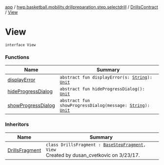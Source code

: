 [app](../../../index.md) / [hwp.basketball.mobility.drillpreparation.step.selectdrill](../../index.md) / [DrillsContract](../index.md) / [View](.)

# View

`interface View`

### Functions

| Name | Summary |
|---|---|
| [displayError](display-error.md) | `abstract fun displayError(s: `[`String`](https://kotlinlang.org/api/latest/jvm/stdlib/kotlin/-string/index.html)`): `[`Unit`](https://kotlinlang.org/api/latest/jvm/stdlib/kotlin/-unit/index.html) |
| [hideProgressDialog](hide-progress-dialog.md) | `abstract fun hideProgressDialog(): `[`Unit`](https://kotlinlang.org/api/latest/jvm/stdlib/kotlin/-unit/index.html) |
| [showProgressDialog](show-progress-dialog.md) | `abstract fun showProgressDialog(message: `[`String`](https://kotlinlang.org/api/latest/jvm/stdlib/kotlin/-string/index.html)`): `[`Unit`](https://kotlinlang.org/api/latest/jvm/stdlib/kotlin/-unit/index.html) |

### Inheritors

| Name | Summary |
|---|---|
| [DrillsFragment](../../-drills-fragment/index.md) | `class DrillsFragment : `[`BaseStepFragment`](../../../hwp.basketball.mobility.drillpreparation.step/-base-step-fragment/index.md)`, View`<br>Created by dusan_cvetkovic on 3/23/17. |
